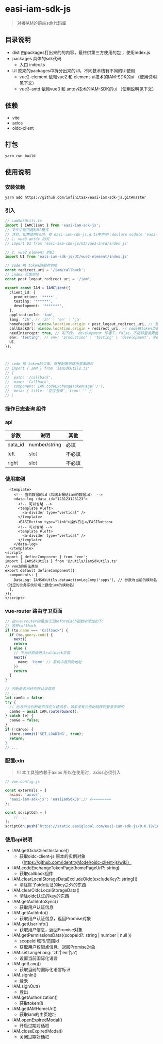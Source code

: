# easi-iam-sdk-js
> 对接IAM的前端sdk代码库

## 目录说明
- dist 由packages打出来的的内容，最终供第三方使用的包； 使用index.js
- packages 具体的sdk代码
    - 入口 index.ts
- UI  原来的packages中拆分出来的UI，不同技术栈有不同的UI使用
  - vue2-element 依赖vue2 和 element-ui技术的IAM-SDK的ui （使用说明见下文）
  - vue3-antd 依赖vue3 和 antdv技术的IAM-SDK的ui （使用说明见下文）

## 依赖
- vite
- axios
- oidc-client

## 打包
```
yarn run build
```

## 使用说明
### 安装依赖
```text
yarn add https://github.com/infinitasx/easi-iam-sdk-js.git#master
```
### 引入
```ts
// iamSdkUtils.ts
import { IAMClient } from 'easi-iam-sdk-js';
// 文件中提供两种UI模式
// 注意，如果使用ts时，在 easi-iam-sdk-js.d.ts中声明：declare module 'easi-iam-sdk-js/UI/vue3-antd/index.js';
// 1. vue3 antdv 的UI 
// import UI from 'easi-iam-sdk-js/UI/vue3-antd/index.js'

// 2. vue2 element 的UI
import UI from 'easi-iam-sdk-js/UI/vue2-element/index.js'

// code 换 token的相对地址
const redirect_uri = '/iam/callback';
// index 页面地址
const post_logout_redirect_uri = '/iam';

export const IAM = IAMClient({
  client_id: {
    production: '*****',
    testing: '******',
    development: '*******',
  },
  applicationId: 'iam',
  lang: 'zh', // 'zh' | 'en' | 'ja'
  homePageUrl: window.location.origin + post_logout_redirect_uri, // 登录成功后跳转的主页
  callbackUrl: window.location.origin + redirect_uri, // code换token页面
  needIntercept: true, // 可不传， development 环境下，false，不跳转登录界面
  env: 'testing', // env: 'production' | 'testing' | 'development'，项目对应的运行环境
  UI,
});



// code 换 token的页面，直接配置到路由里面即可
// import { IAM } from 'iamSdkUtils.ts'
// {
//  path: '/callback',
//  name: 'Callback',
//  component: IAM.codeExchangeTokenPage('/'),
//  meta: { title: '正在登录', icon: '' },
// }
```

### 操作日志查询 组件
### api
| 参数 | 说明 | 其他 |
| --- | --- | --- |
| data_id | number/string | 必填 |
| left | slot| 不必填 | 
| right | slot | 不必填 | 

### 使用案例
```vue
  <template>
    <!-- 当前数据的id（后端上报给iam的数据id） -->
    <data-log :data_id="123123123123">
      <!-- 可以省略 -->
      <template #left>
        <a-divider type="vertical" />
      </template>
      <EASIButton type="link">操作日志</EASIButton>
      <!-- 可以省略 -->
      <template #left>
        <a-divider type="vertical" />
      </template>
    </data-log>
  </template>
<script>
import { defineComponent } from 'vue';
import { IAMSdkUtils } from '@/utils/iamSdkUtils.ts'
// vue2的用法类似
export default defineComponent({
  components: {
    DataLog: IAMSdkUtils.dataActionLogComp('apps'), // 参数为当前的模块名（对应的业务系统后端上报给iam的模块名）
  },
});
</script>
```

### vue-router 路由守卫页面
```ts
// 在vue-router的路由守卫beforeEach函数中添加如下:
// 放开callback
if (to.name === 'Callback') {
  if (to.query.code) {
    next()
    return
  } else {
    // 不允许直接进入callback页面
    next({
      name: 'Home' // 系统中首页的地址
    })
    return
  }
}

// 判断是否已经存在认证信息
// ...
let canGo = false;
try {
  // 此方法会判断是否存在认证信息，如果没有会自动跳转到登录页面的  
  canGo = await IAM.routerGuard();
} catch (e) {
  canGo = false;
}
if (!canGo) {
  store.commit('SET_LOADING', true);
  return;
}
// ...
```

### 配置cdn
> !!! 本工具强依赖于axios
> 所以在使用时，axios必须引入
```js
// vue.config.js

const externals = {
  axios: 'axios',
  'easi-iam-sdk-js': 'easiIamSdkJs',// 《=========
};

const scriptCdn = [
    // ...
];
scriptCdn.push(`https://static.easiglobal.com/easi-iam-sdk-js/0.0.19/index.js`);
```

### 使用api说明
- IAM.getOidcClientInstance()
    - 获取oidc-client-js 原本的实例对象（https://github.com/IdentityModel/oidc-client-js/wiki）
- IAM.codeExchangeTokenPage(homePageUrl?: string)
    - 获取callback组件
- IAM.clearLocalStorageDataExcludeOidc(excludeKey?: string[])
    - 清除除了oidc认证的key之外的东西
- IAM.clearOidcLocalStorageData()
    - 清除oidc认证的key的东西
- IAM.getAuthInfoSync()
    - 获取用户认证信息
- IAM.getAuthInfo()
    - 获取用户认证信息，返回Promise对象
- IAM.getUserInfo()
    - 获取用户信息，返回Promise对象
- IAM.getPermissionsData({scopeId?: string | number | null })
    - scopeId 城市/范围id
    - 获取用户权限点信息，返回Promise对象
- IAM.setLange(lang: 'zh'|'en'|'ja')  
    - 设置当前国际化语言
- IAM.getLang()
    - 获取当前的国际化语言标识
- IAM.signIn()
    - 登录
- IAM.signOut()
    - 登出
- IAM.getAuthorization()
    - 获取token值
- IAM.getIAMHomeUrl()
    - 获取iam的主页地址
- IAM.openExpiredModal()
    - 开启过期对话框
- IAM.closeExpiredModal()
    - 关闭过期对话框
